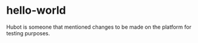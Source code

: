 # hello-world

Hubot is someone that mentioned changes to be made on the platform for testing purposes.
